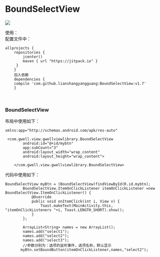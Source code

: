 # BoundSelectView #  

[![](https://jitpack.io/v/lianshangyangguang/ViewLibrary.svg)](https://jitpack.io/#lianshangyangguang/BoundSelectView)  

使用：<br>
配置文件中：  
``` 
allprojects {
    repositories {
        jcenter()
        maven { url "https://jitpack.io" }
     }
    }                                          
    加入依赖
    dependencies {
    compile 'com.github.lianshangyangguang:BoundSelectView:v1.7'
    }
```
  
### BoundSelectView  
布局中使用如下：

```
xmlns:app="http://schemas.android.com/apk/res-auto"

 <com.gwell.view.gwellviewlibrary.BoundSelectView
        android:id="@+id/mybtn"
        app:subCount="3"
        android:layout_width="wrap_content"
        android:layout_height="wrap_content">

    </com.gwell.view.gwellviewlibrary.BoundSelectView>
```
代码中使用如下：

```
BoundSelectView myBtn = (BoundSelectView)findViewById(R.id.mybtn);
        BoundSelectView.ItemOnClickListener itemOnClickListener =new BoundSelectView.ItemOnClickListener() {
            @Override
            public void onItemClick(int i, View v) {
                Toast.makeText(MainActivity.this, "itemOnClickListeners "+i, Toast.LENGTH_SHORT).show();
            }
        };

        ArrayList<String> names = new ArrayList();
        names.add("select1");
        names.add("select2");
        names.add("select3");
        //参数分别为：选项的监听事件，选项名称，默认显示
       myBtn.setBoundButton(itemOnClickListener,names,"select2");
  
  ```
